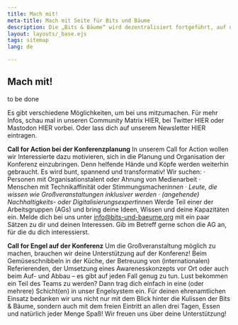 ```yaml
---
title: Mach mit!
meta-title: Mach mit Seite für Bits und Bäume
description: Die „Bits & Bäume“ wird dezentralisiert fortgeführt, auf dass sie weiter wächst und gedeiht.
layout: layouts/_base.ejs
tags: sitemap
lang: de

---
```


<section class="max-w-3xl">
	<h1>Mach mit!</h1>
	<p>to be done</p>


Es gibt verschiedene Möglichkeiten, um bei uns mitzumachen. Für mehr Infos, schau mal in unseren Community Matrix HIER, bei Twitter HIER oder Mastodon HIER vorbei. Oder lass dich auf unserem Newsletter HIER eintragen.

**Call for Action bei der Konferenzplanung**
In unserem Call for Action  wollen wir Interessierte dazu motivieren, sich in die Planung und Organisation der Konferenz einzubringen. Denn helfende Hände und Köpfe werden weiterhin gebraucht. Es wird bunt, spannend und transformativ!
Wir suchen: 
·	Personen mit Organisationstalent oder Ahnung von Medienarbeit
·	Menschen mit Technikaffinität oder Stimmungsmacher*innen
·	Leute, die wissen wie Großveranstaltungen inklusiver werden 
·	(angehende) Nachhaltigkeits- oder Digitalisierungsexpert*innen 
Werde Teil einer der Arbeitsgruppen (AGs) und bring deine Ideen, Wissen und deine Kapazitäten ein. Melde dich bei uns unter info@bits-und-baeume.org mit ein paar Sätzen zu dir und deinen Interessen. Gib im Betreff gerne schon die AG an, für die du dich interessierst.

**Call for Engel auf der Konferenz**
Um die Großveranstaltung möglich zu machen, brauchen wir deine Unterstützung auf der Konferenz! Beim Gemüseschnibbeln in der Küche, der Betreuung von (internationalen) Referierenden, der Umsetzung eines Awarenesskonzepts vor Ort oder auch beim Auf- und Abbau – es gibt auf jeden Fall genug zu tun. Lust bekommen ein Teil des Teams zu werden? Dann trag dich einfach in eine (oder mehrere) Schicht(en) in unser Engelsystem ein. 
Für deinen ehrenamtlichen Einsatz bedanken wir uns nicht nur mit dem Blick hinter die Kulissen der Bits & Bäume, sondern auch mit dem freien Eintritt an allen drei Tagen, Essen und natürlich jeder Menge Spaß!
Wir freuen uns über deine Unterstützung!

</section>